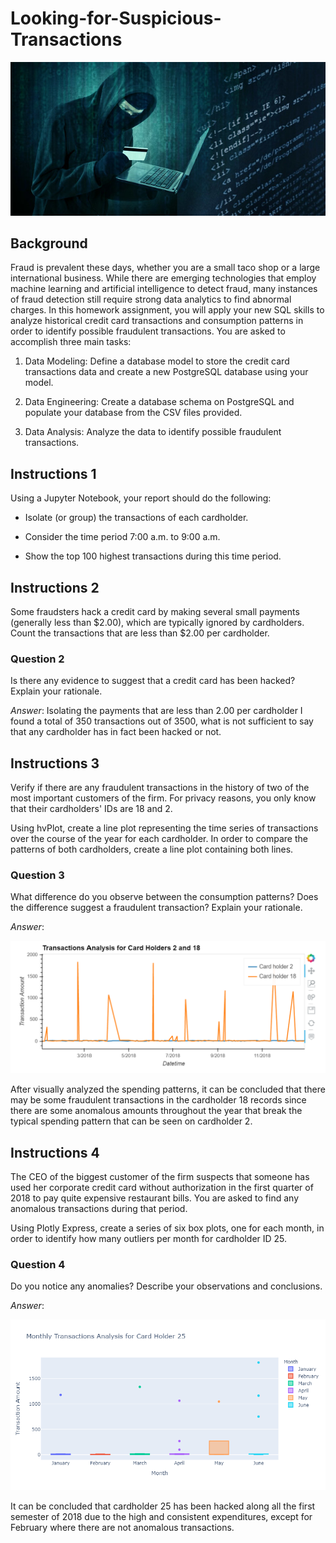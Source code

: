 # Looking-for-Suspicious-Transactions

![fraudster](Images/credit_card_fraudster.jpg)

## Background
Fraud is prevalent these days, whether you are a small taco shop or a large international business. While there are emerging technologies that employ machine learning and artificial intelligence to detect fraud, many instances of fraud detection still require strong data analytics to find abnormal charges.
In this homework assignment, you will apply your new SQL skills to analyze historical credit card transactions and consumption patterns in order to identify possible fraudulent transactions.
You are asked to accomplish three main tasks:


1. Data Modeling: Define a database model to store the credit card transactions data and create a new PostgreSQL database using your model.


2. Data Engineering: Create a database schema on PostgreSQL and populate your  database from the CSV files provided.


3. Data Analysis: Analyze the data to identify possible fraudulent transactions.

## Instructions 1

Using a Jupyter Notebook, your report should do the following:


* Isolate (or group) the transactions of each cardholder.


* Consider the time period 7:00 a.m. to 9:00 a.m.


* Show the top 100 highest transactions during this time period.

## Instructions 2
Some fraudsters hack a credit card by making several small payments (generally less than $2.00), which are typically ignored by cardholders. Count the transactions that are less than $2.00 per cardholder. 

### Question 2
Is there any evidence to suggest that a credit card has been hacked? Explain your rationale.

*Answer*: 
Isolating the payments that are less than 2.00 per cardholder I found a total of 350 transactions out of 3500, what is not sufficient to say that any cardholder has in fact been hacked or not.


## Instructions 3
Verify if there are any fraudulent transactions in the history of two of the most important customers of the firm. For privacy reasons, you only know that their cardholders' IDs are 18 and 2.


Using hvPlot, create a line plot representing the time series of transactions over the course of the year for each cardholder. In order to compare the patterns of both cardholders, create a line plot containing both lines. 

### Question 3

What difference do you observe between the consumption patterns? Does the difference suggest a fraudulent transaction? Explain your rationale.

*Answer*: 

![CardHolder2_18](Images/Analysis_CH_2_18.png)

After visually analyzed the spending patterns, it can be concluded that there may be some fraudulent transactions in the cardholder 18 records since there are some anomalous amounts throughout the year that break the typical spending pattern that can be seen on cardholder 2.


## Instructions 4

The CEO of the biggest customer of the firm suspects that someone has used her corporate credit card without authorization in the first quarter of 2018 to pay quite expensive restaurant bills. You are asked to find any anomalous transactions during that period.


Using Plotly Express, create a series of six box plots, one for each month, in order to identify how many outliers per month for cardholder ID 25.

### Question 4
Do you notice any anomalies? Describe your observations and conclusions.

*Answer*: 

![CardHolder_25](Images/Analysis_Holder25.png)

It can be concluded that cardholder 25 has been hacked along all the first semester of 2018 due to the high and consistent expenditures, except for February where there are not anomalous transactions.
